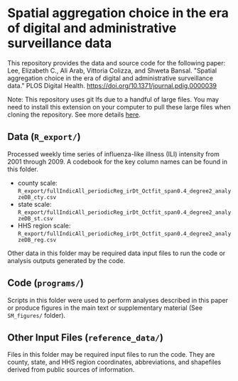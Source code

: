 # Spatial aggregation choice in the era of digital and administrative surveillance data

This repository provides the data and source code for the following paper: Lee, Elizabeth C., Ali Arab, Vittoria Colizza, and Shweta Bansal. "Spatial aggregation choice in the era of digital and administrative surveillance data." PLOS Digital Health. https://doi.org/10.1371/journal.pdig.0000039

Note: This repository uses git lfs due to a handful of large files. You may need to install this extension on your computer to pull these large files when cloning the repository. See more details [here](https://git-lfs.github.com/).

## Data (`R_export/`)
Processed weekly time series of influenza-like illness (ILI) intensity from 2001 through 2009. A codebook for the key column names can be found in this folder.
* county scale: `R_export/fullIndicAll_periodicReg_irDt_Octfit_span0.4_degree2_analyzeDB_cty.csv`
* state scale: `R_export/fullIndicAll_periodicReg_irDt_Octfit_span0.4_degree2_analyzeDB_st.csv`
* HHS region scale: `R_export/fullIndicAll_periodicReg_irDt_Octfit_span0.4_degree2_analyzeDB_reg.csv`

Other data in this folder may be required data input files to run the code or analysis outputs generated by the code.

## Code (`programs/`)
Scripts in this folder were used to perform analyses described in this paper or produce figures in the main text or supplementary material (See `SM_figures/` folder).

## Other Input Files (`reference_data/`)
Files in this folder may be required input files to run the code. They are county, state, and HHS region coordinates, abbreviations, and shapefiles derived from public sources of information.

